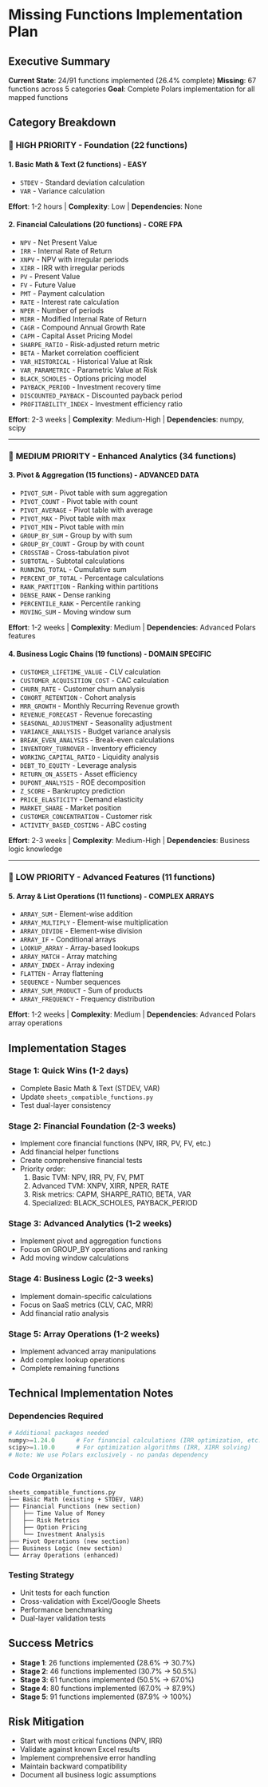 # Missing Functions Implementation Plan

## Executive Summary

**Current State**: 24/91 functions implemented (26.4% complete)
**Missing**: 67 functions across 5 categories
**Goal**: Complete Polars implementation for all mapped functions

## Category Breakdown

### 🥇 **HIGH PRIORITY - Foundation (22 functions)**

#### 1. Basic Math & Text (2 functions) - **EASY**
- `STDEV` - Standard deviation calculation
- `VAR` - Variance calculation

**Effort**: 1-2 hours | **Complexity**: Low | **Dependencies**: None

#### 2. Financial Calculations (20 functions) - **CORE FPA**
- `NPV` - Net Present Value
- `IRR` - Internal Rate of Return  
- `XNPV` - NPV with irregular periods
- `XIRR` - IRR with irregular periods
- `PV` - Present Value
- `FV` - Future Value
- `PMT` - Payment calculation
- `RATE` - Interest rate calculation
- `NPER` - Number of periods
- `MIRR` - Modified Internal Rate of Return
- `CAGR` - Compound Annual Growth Rate
- `CAPM` - Capital Asset Pricing Model
- `SHARPE_RATIO` - Risk-adjusted return metric
- `BETA` - Market correlation coefficient
- `VAR_HISTORICAL` - Historical Value at Risk
- `VAR_PARAMETRIC` - Parametric Value at Risk
- `BLACK_SCHOLES` - Options pricing model
- `PAYBACK_PERIOD` - Investment recovery time
- `DISCOUNTED_PAYBACK` - Discounted payback period
- `PROFITABILITY_INDEX` - Investment efficiency ratio

**Effort**: 2-3 weeks | **Complexity**: Medium-High | **Dependencies**: numpy, scipy

---

### 🥈 **MEDIUM PRIORITY - Enhanced Analytics (34 functions)**

#### 3. Pivot & Aggregation (15 functions) - **ADVANCED DATA**
- `PIVOT_SUM` - Pivot table with sum aggregation
- `PIVOT_COUNT` - Pivot table with count
- `PIVOT_AVERAGE` - Pivot table with average
- `PIVOT_MAX` - Pivot table with max
- `PIVOT_MIN` - Pivot table with min
- `GROUP_BY_SUM` - Group by with sum
- `GROUP_BY_COUNT` - Group by with count
- `CROSSTAB` - Cross-tabulation pivot
- `SUBTOTAL` - Subtotal calculations
- `RUNNING_TOTAL` - Cumulative sum
- `PERCENT_OF_TOTAL` - Percentage calculations
- `RANK_PARTITION` - Ranking within partitions
- `DENSE_RANK` - Dense ranking
- `PERCENTILE_RANK` - Percentile ranking
- `MOVING_SUM` - Moving window sum

**Effort**: 1-2 weeks | **Complexity**: Medium | **Dependencies**: Advanced Polars features

#### 4. Business Logic Chains (19 functions) - **DOMAIN SPECIFIC**
- `CUSTOMER_LIFETIME_VALUE` - CLV calculation
- `CUSTOMER_ACQUISITION_COST` - CAC calculation
- `CHURN_RATE` - Customer churn analysis
- `COHORT_RETENTION` - Cohort analysis
- `MRR_GROWTH` - Monthly Recurring Revenue growth
- `REVENUE_FORECAST` - Revenue forecasting
- `SEASONAL_ADJUSTMENT` - Seasonality adjustment
- `VARIANCE_ANALYSIS` - Budget variance analysis
- `BREAK_EVEN_ANALYSIS` - Break-even calculations
- `INVENTORY_TURNOVER` - Inventory efficiency
- `WORKING_CAPITAL_RATIO` - Liquidity analysis
- `DEBT_TO_EQUITY` - Leverage analysis
- `RETURN_ON_ASSETS` - Asset efficiency
- `DUPONT_ANALYSIS` - ROE decomposition
- `Z_SCORE` - Bankruptcy prediction
- `PRICE_ELASTICITY` - Demand elasticity
- `MARKET_SHARE` - Market position
- `CUSTOMER_CONCENTRATION` - Customer risk
- `ACTIVITY_BASED_COSTING` - ABC costing

**Effort**: 2-3 weeks | **Complexity**: Medium-High | **Dependencies**: Business logic knowledge

---

### 🥉 **LOW PRIORITY - Advanced Features (11 functions)**

#### 5. Array & List Operations (11 functions) - **COMPLEX ARRAYS**
- `ARRAY_SUM` - Element-wise addition
- `ARRAY_MULTIPLY` - Element-wise multiplication
- `ARRAY_DIVIDE` - Element-wise division
- `ARRAY_IF` - Conditional arrays
- `LOOKUP_ARRAY` - Array-based lookups
- `ARRAY_MATCH` - Array matching
- `ARRAY_INDEX` - Array indexing
- `FLATTEN` - Array flattening
- `SEQUENCE` - Number sequences
- `ARRAY_SUM_PRODUCT` - Sum of products
- `ARRAY_FREQUENCY` - Frequency distribution

**Effort**: 1-2 weeks | **Complexity**: Medium | **Dependencies**: Advanced Polars array operations

## Implementation Stages

### **Stage 1: Quick Wins (1-2 days)**
- Complete Basic Math & Text (STDEV, VAR)
- Update `sheets_compatible_functions.py`
- Test dual-layer consistency

### **Stage 2: Financial Foundation (2-3 weeks)**
- Implement core financial functions (NPV, IRR, PV, FV, etc.)
- Add financial helper functions
- Create comprehensive financial tests
- Priority order:
  1. Basic TVM: NPV, IRR, PV, FV, PMT
  2. Advanced TVM: XNPV, XIRR, NPER, RATE
  3. Risk metrics: CAPM, SHARPE_RATIO, BETA, VAR
  4. Specialized: BLACK_SCHOLES, PAYBACK_PERIOD

### **Stage 3: Advanced Analytics (1-2 weeks)**
- Implement pivot and aggregation functions
- Focus on GROUP_BY operations and ranking
- Add moving window calculations

### **Stage 4: Business Logic (2-3 weeks)**
- Implement domain-specific calculations
- Focus on SaaS metrics (CLV, CAC, MRR)
- Add financial ratio analysis

### **Stage 5: Array Operations (1-2 weeks)**
- Implement advanced array manipulations
- Add complex lookup operations
- Complete remaining functions

## Technical Implementation Notes

### Dependencies Required
```python
# Additional packages needed
numpy>=1.24.0      # For financial calculations (IRR optimization, etc.)
scipy>=1.10.0      # For optimization algorithms (IRR, XIRR solving)
# Note: We use Polars exclusively - no pandas dependency
```

### Code Organization
```
sheets_compatible_functions.py
├── Basic Math (existing + STDEV, VAR)
├── Financial Functions (new section)
│   ├── Time Value of Money
│   ├── Risk Metrics  
│   ├── Option Pricing
│   └── Investment Analysis
├── Pivot Operations (new section)
├── Business Logic (new section)
└── Array Operations (enhanced)
```

### Testing Strategy
- Unit tests for each function
- Cross-validation with Excel/Google Sheets
- Performance benchmarking
- Dual-layer validation tests

## Success Metrics
- **Stage 1**: 26 functions implemented (28.6% → 30.7%)
- **Stage 2**: 46 functions implemented (30.7% → 50.5%)  
- **Stage 3**: 61 functions implemented (50.5% → 67.0%)
- **Stage 4**: 80 functions implemented (67.0% → 87.9%)
- **Stage 5**: 91 functions implemented (87.9% → 100%)

## Risk Mitigation
- Start with most critical functions (NPV, IRR)
- Validate against known Excel results
- Implement comprehensive error handling
- Maintain backward compatibility
- Document all business logic assumptions